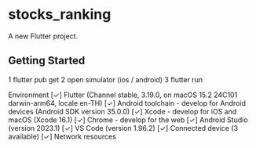 # stocks_ranking

A new Flutter project.

## Getting Started

1 flutter pub get 
2 open simulator (ios / android)
3 flutter run 


Environment
[✓] Flutter (Channel stable, 3.19.0, on macOS 15.2 24C101 darwin-arm64, locale en-TH)
[✓] Android toolchain - develop for Android devices (Android SDK version 35.0.0)
[✓] Xcode - develop for iOS and macOS (Xcode 16.1)
[✓] Chrome - develop for the web
[✓] Android Studio (version 2023.1)
[✓] VS Code (version 1.96.2)
[✓] Connected device (3 available)
[✓] Network resources
